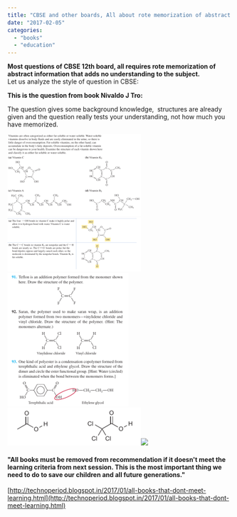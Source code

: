 ```yaml
---
title: "CBSE and other boards, All about rote memorization of abstract information"
date: "2017-02-05"
categories: 
  - "books"
  - "education"
---
```


  
**Most questions of CBSE 12th board, all requires rote memorization of abstract information that adds no understanding to the subject.**  
Let us analyze the style of question in CBSE:  
  
**This is the question from book Nivaldo J Tro:**  
  
The question gives some background knowledge,  structures are already given and the question really tests your understanding, not how much you have memorized.  
  

[![](images/2a2a8-solution.png)![](images/4f03c-polymers.png)![](images/0e34a-induction.png)![](images/d4f99-ics.png)![](https://iambrainstorming.files.wordpress.com/2017/02/d4f99-ics.png?w=300)](https://iambrainstorming.files.wordpress.com/2017/02/f2f15-rote.png)

  
  
  
  

#### **"All books must be removed from recommendation if it doesn't meet the learning criteria from next session. This is the most important thing we need to do to save our children and all future generations."**

  

[http://technoperiod.blogspot.in/2017/01/all-books-that-dont-meet-learning.html](http://technoperiod.blogspot.in/2017/01/all-books-that-dont-meet-learning.html)
